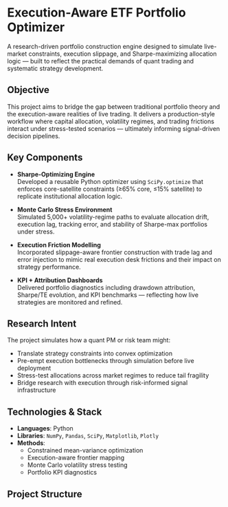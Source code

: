 # Execution-Aware ETF Portfolio Optimizer

A research-driven portfolio construction engine designed to simulate live-market constraints, execution slippage, and Sharpe-maximizing allocation logic — built to reflect the practical demands of quant trading and systematic strategy development.

## Objective

This project aims to bridge the gap between traditional portfolio theory and the execution-aware realities of live trading. It delivers a production-style workflow where capital allocation, volatility regimes, and trading frictions interact under stress-tested scenarios — ultimately informing signal-driven decision pipelines.

## Key Components

- **Sharpe-Optimizing Engine**  
  Developed a reusable Python optimizer using `SciPy.optimize` that enforces core-satellite constraints (≥65% core, ≤15% satellite) to replicate institutional allocation logic.

- **Monte Carlo Stress Environment**  
  Simulated 5,000+ volatility-regime paths to evaluate allocation drift, execution lag, tracking error, and stability of Sharpe-max portfolios under stress.

- **Execution Friction Modelling**  
  Incorporated slippage-aware frontier construction with trade lag and error injection to mimic real execution desk frictions and their impact on strategy performance.

- **KPI + Attribution Dashboards**  
  Delivered portfolio diagnostics including drawdown attribution, Sharpe/TE evolution, and KPI benchmarks — reflecting how live strategies are monitored and refined.

## Research Intent

The project simulates how a quant PM or risk team might:

- Translate strategy constraints into convex optimization
- Pre-empt execution bottlenecks through simulation before live deployment
- Stress-test allocations across market regimes to reduce tail fragility
- Bridge research with execution through risk-informed signal infrastructure

## Technologies & Stack

- **Languages**: Python  
- **Libraries**: `NumPy`, `Pandas`, `SciPy`, `Matplotlib`, `Plotly`
- **Methods**:  
  - Constrained mean-variance optimization  
  - Execution-aware frontier mapping  
  - Monte Carlo volatility stress testing  
  - Portfolio KPI diagnostics

## Project Structure

